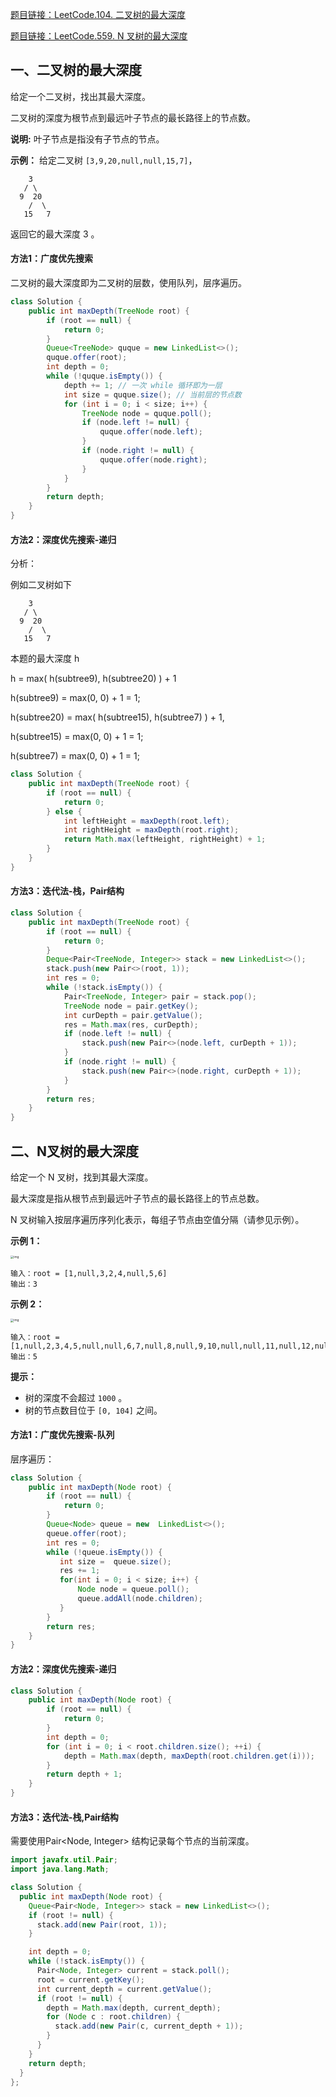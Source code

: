 [题目链接：LeetCode.104. 二叉树的最大深度](https://leetcode-cn.com/problems/maximum-depth-of-binary-tree/)

[题目链接：LeetCode.559. N 叉树的最大深度](https://leetcode-cn.com/problems/maximum-depth-of-n-ary-tree/)

## 一、二叉树的最大深度

给定一个二叉树，找出其最大深度。

二叉树的深度为根节点到最远叶子节点的最长路径上的节点数。

**说明:** 叶子节点是指没有子节点的节点。

**示例：**
给定二叉树 `[3,9,20,null,null,15,7]`，

```
    3
   / \
  9  20
    /  \
   15   7
```

返回它的最大深度 3 。

#### 方法1：广度优先搜索

二叉树的最大深度即为二叉树的层数，使用队列，层序遍历。

```java
class Solution {
    public int maxDepth(TreeNode root) {
        if (root == null) {
            return 0;
        }
        Queue<TreeNode> quque = new LinkedList<>();
        quque.offer(root);
        int depth = 0;
        while (!quque.isEmpty()) {
            depth += 1; // 一次 while 循环即为一层          
            int size = quque.size(); // 当前层的节点数
            for (int i = 0; i < size; i++) {
                TreeNode node = quque.poll();
                if (node.left != null) {
                    quque.offer(node.left);
                }
                if (node.right != null) {
                    quque.offer(node.right);
                }
            }
        }
        return depth;
    }
}    
```

#### 方法2：深度优先搜索-递归

分析：

例如二叉树如下

```
    3
   / \
  9  20
    /  \
   15   7
```

本题的最大深度 h

h = max( h(subtree9), h(subtree20) ) + 1

h(subtree9) = max(0, 0) + 1 = 1;

h(subtree20) = max( h(subtree15), h(subtree7) ) + 1,

h(subtree15) = max(0, 0) + 1 = 1;

h(subtree7) = max(0, 0) + 1 = 1;

```java
class Solution {
    public int maxDepth(TreeNode root) {
        if (root == null) {
            return 0;
        } else {
            int leftHeight = maxDepth(root.left);
            int rightHeight = maxDepth(root.right);
            return Math.max(leftHeight, rightHeight) + 1;
        }
    }
}
```

#### 方法3：迭代法-栈，Pair结构

```java
class Solution {
    public int maxDepth(TreeNode root) {
        if (root == null) {
            return 0;
        }
        Deque<Pair<TreeNode, Integer>> stack = new LinkedList<>();
        stack.push(new Pair<>(root, 1));
        int res = 0;
        while (!stack.isEmpty()) {
            Pair<TreeNode, Integer> pair = stack.pop();
            TreeNode node = pair.getKey();
            int curDepth = pair.getValue();
            res = Math.max(res, curDepth);
            if (node.left != null) {
                stack.push(new Pair<>(node.left, curDepth + 1));
            }
            if (node.right != null) {
                stack.push(new Pair<>(node.right, curDepth + 1));
            }
        }
        return res;
    }
}
```

## 二、N叉树的最大深度

给定一个 N 叉树，找到其最大深度。

最大深度是指从根节点到最远叶子节点的最长路径上的节点总数。

N 叉树输入按层序遍历序列化表示，每组子节点由空值分隔（请参见示例）。

**示例 1：**

<img src="https://assets.leetcode.com/uploads/2018/10/12/narytreeexample.png" alt="img" style="zoom:33%;" />

```
输入：root = [1,null,3,2,4,null,5,6]
输出：3
```

**示例 2：**

<img src="https://assets.leetcode.com/uploads/2019/11/08/sample_4_964.png" alt="img" style="zoom:33%;" />

```
输入：root = [1,null,2,3,4,5,null,null,6,7,null,8,null,9,10,null,null,11,null,12,null,13,null,null,14]
输出：5
```

**提示：**

- 树的深度不会超过 `1000` 。
- 树的节点数目位于 `[0, 104]` 之间。

#### 方法1：广度优先搜索-队列

层序遍历：

```java
class Solution {
    public int maxDepth(Node root) {
        if (root == null) {
            return 0;
        }
        Queue<Node> queue = new  LinkedList<>();
        queue.offer(root);
        int res = 0;
        while (!queue.isEmpty()) {
           int size =  queue.size();
           res += 1;
           for(int i = 0; i < size; i++) {
               Node node = queue.poll();
               queue.addAll(node.children);
           } 
        }
        return res;
    }
}
```

#### 方法2：深度优先搜索-递归

```java
class Solution {
    public int maxDepth(Node root) {
        if (root == null) {
            return 0;
        }
        int depth = 0;
        for (int i = 0; i < root.children.size(); ++i) {
            depth = Math.max(depth, maxDepth(root.children.get(i)));
        }
        return depth + 1;
    }
}
```

#### 方法3：迭代法-栈,Pair结构

需要使用Pair<Node, Integer> 结构记录每个节点的当前深度。

```java
import javafx.util.Pair;
import java.lang.Math;

class Solution {
  public int maxDepth(Node root) {
    Queue<Pair<Node, Integer>> stack = new LinkedList<>();
    if (root != null) {
      stack.add(new Pair(root, 1));
    }

    int depth = 0;
    while (!stack.isEmpty()) {
      Pair<Node, Integer> current = stack.poll();
      root = current.getKey();
      int current_depth = current.getValue();
      if (root != null) {
        depth = Math.max(depth, current_depth);
        for (Node c : root.children) {
          stack.add(new Pair(c, current_depth + 1));    
        }
      }
    }
    return depth;
  }
};
```



